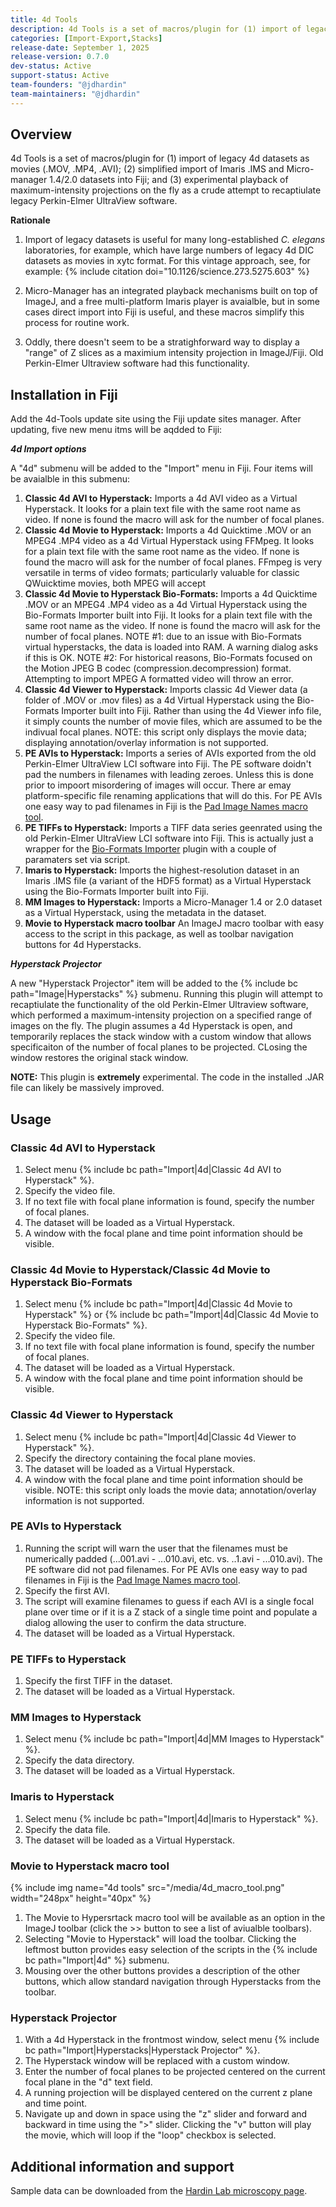 ```yaml
---
title: 4d Tools
description: 4d Tools is a set of macros/plugin for (1) import of legacy 4d datasets as movies (.MOV, .MP4, .AVI); (2) simplified import of Imaris .IMS and Micro-manager 1.4/2.0 datasets into Fiji; and (3) experimental playback of maximum-intensity projections on the fly as a crude attempt to recaptiulate legacy Perkin-Elmer UltraView software.
categories: [Import-Export,Stacks]
release-date: September 1, 2025
release-version: 0.7.0
dev-status: Active
support-status: Active
team-founders: "@jdhardin"
team-maintainers: "@jdhardin"
---
```


## Overview

4d Tools is a set of macros/plugin for (1) import of legacy 4d datasets as movies (.MOV, .MP4, .AVI); (2) simplified import of Imaris .IMS and Micro-manager 1.4/2.0 datasets into Fiji; and (3) experimental playback of maximum-intensity projections on the fly as a crude attempt to recaptiulate legacy Perkin-Elmer UltraView software.

**Rationale**
1. Import of legacy datasets is useful for many long-established *C. elegans* laboratories, for example, which have large numbers of legacy 4d DIC datasets as movies in xytc format. For this vintage approach, see, for example:
   {% include citation doi="10.1126/science.273.5275.603" %}

2. Micro-Manager has an integrated playback mechanisms built on top of ImageJ, and a free multi-platform Imaris player is avaialble, but in some cases direct import into Fiji is useful, and these macros simplify this process for routine work.

3. Oddly, there doesn't seem to be a stratighforward way to display a "range" of Z slices as a maximium intensity projection in ImageJ/Fiji. Old Perkin-Elmer Ultraview software had this functionality.

## Installation in Fiji

Add the 4d-Tools update site using the Fiji update sites manager. After updating, five new menu itms will be aqdded to Fiji:

***4d Import options***

A "4d" submenu will be added to the "Import" menu in Fiji. Four items will be avaialble in this submenu:
1. **Classic 4d AVI to Hyperstack:** Imports a 4d AVI video as a  Virtual Hyperstack. It looks for a plain text file with the same root name as video. If none is found the macro will ask for the number of focal planes.
2. **Classic 4d Movie to Hyperstack:** Imports a 4d Quicktime .MOV or an MPEG4 .MP4 video as a 4d Virtual Hyperstack using FFMpeg. It looks for a plain text file with the same root name as the video. If none is found the macro will ask for the number of focal planes. FFmpeg is very versatile in terms of video formats; particularly valuable for classic QWuicktime movies, both MPEG  will accept 
3. **Classic 4d Movie to Hyperstack Bio-Formats:** Imports a 4d Quicktime .MOV or an MPEG4 .MP4 video as a 4d Virtual Hyperstack using the Bio-Formats Importer built into Fiji. It looks for a plain text file with the same root name as the video. If none is found the macro will ask for the number of focal planes. NOTE #1: due to an issue with Bio-Formats virtual hyperstacks, the data is loaded into RAM. A warning dialog asks if this is OK. NOTE #2: For historical reasons, Bio-Formats focused on the Motion JPEG B codec (compression.decompression) format. Attempting to import MPEG A formatted video will throw an error.
4. **Classic 4d Viewer to Hyperstack:** Imports classic 4d Viewer data (a folder of .MOV or .mov files) as a 4d Virtual Hyperstack using the Bio-Formats Importer built into Fiji. Rather than using the 4d Viewer info file, it simply counts the number of movie files, which are assumed to be the indivual focal planes. NOTE: this script only displays the movie data; displaying annotation/overlay information is not supported.
5. **PE AVIs to Hyperstack:** Imports a series of AVIs exported from the old Perkin-Elmer UltraView LCI software into Fiji. The PE software doidn't pad the numbers in filenames with leading zeroes. Unless this is done prior to impoort misordering of images will occur. There ar emay platform-specific file renaming applications that will do this. For PE AVIs one easy way to pad filenames in Fiji is the [Pad Image Names macro tool](https://dev.mri.cnrs.fr/projects/imagej-macros/wiki/Pad_Image_Names).
6. **PE TIFFs to Hyperstack:** Imports a TIFF data series geenrated using the old Perkin-Elmer UltraView LCI software into Fiji. This is actually just a wrapper for the [Bio-Formats Importer](https://imagej.net/formats/bio-formats) plugin with a couple of paramaters set via script.
7. **Imaris to Hyperstack:** Imports the highest-resolution dataset in an Imaris .IMS file (a variant of the HDF5 format) as a Virtual Hyperstack using the Bio-Formats Importer built into Fiji.
8. **MM Images to Hyperstack:** Imports a Micro-Manager 1.4 or 2.0 dataset as a Virtual Hyperstack, using the metadata in the dataset.
9. **Movie to Hyperstack macro toolbar** An ImageJ macro toolbar with easy access to the script in this package, as well as toolbar navigation buttons for 4d Hyperstacks.

***Hyperstack Projector***

A new "Hyperstack Projector" item will be added to the {% include bc path="Image|Hyperstacks" %} submenu. Running this plugin will attempt to recaptiulate the functionality of the old Perkin-Elmer Ultraview software, which performed a maximum-intensity projection on a specified range of images on the fly. The plugin assumes a 4d Hyperstack is open, and temporarily replaces the stack window with a custom window that allows specificaiton of the number of focal planes to be projected. CLosing the window restores the original stack window.

**NOTE:** This plugin is **extremely** experimental. The code in the installed .JAR file can likely be massively improved.

## Usage

### Classic 4d AVI to Hyperstack

1. Select menu {% include bc path="Import|4d|Classic 4d AVI to Hyperstack" %}.
2. Specify the video file.
3. If no text file with focal plane information is found, specify the number of focal planes.
4. The dataset will be loaded as a Virtual Hyperstack.
5. A window with the focal plane and time point information should be visible.

### Classic 4d Movie to Hyperstack/Classic 4d Movie to Hyperstack Bio-Formats

1. Select menu {% include bc path="Import|4d|Classic 4d Movie to Hyperstack" %} or {% include bc path="Import|4d|Classic 4d Movie to Hyperstack Bio-Formats" %}.
2. Specify the video file.
3. If no text file with focal plane information is found, specify the number of focal planes.
4. The dataset will be loaded as a Virtual Hyperstack.
5. A window with the focal plane and time point information should be visible.

### Classic 4d Viewer to Hyperstack

1. Select menu {% include bc path="Import|4d|Classic 4d Viewer to Hyperstack" %}.
2. Specify the directory containing the focal plane movies.
3. The dataset will be loaded as a Virtual Hyperstack.
4. A window with the focal plane and time point information should be visible.
NOTE: this script only loads the movie data; annotation/overlay information is not supported.

### PE AVIs to Hyperstack

1. Running the script will warn the user that the filenames must be numerically padded (...001.avi - ...010.avi, etc. vs. ..1.avi - ...010.avi). The PE software did not pad filenames. For PE AVIs one easy way to pad filenames in Fiji is the [Pad Image Names macro tool](https://dev.mri.cnrs.fr/projects/imagej-macros/wiki/Pad_Image_Names).
2. Specify the first AVI.
3. The script will examine filenames to guess if each AVI is a single focal plane over time or if it is a Z stack of a single time point and populate a dialog allowing the user to confirm the data structure.
4. The dataset will be loaded as a Virtual Hyperstack.

### PE TIFFs to Hyperstack

1. Specify the first TIFF in the dataset.
2. The dataset will be loaded as a Virtual Hyperstack.

### MM Images to Hyperstack

1. Select menu {% include bc path="Import|4d|MM Images to Hyperstack" %}.
2. Specify the data directory.
3. The dataset will be loaded as a Virtual Hyperstack.

### Imaris to Hyperstack

1. Select menu {% include bc path="Import|4d|Imaris to Hyperstack" %}.
2. Specify the data file.
3. The dataset will be loaded as a Virtual Hyperstack.

### Movie to Hyperstack macro tool
{% include img name="4d tools" src="/media/4d_macro_tool.png" width="248px" height="40px" %}
1. The Movie to Hypersrtack macro tool will be available as an option in the ImageJ toolbar (click the >> button to see a list of aviualble toolbars).
2. Selecting "Movie to Hyperstack" will load the toolbar. Clicking the leftmost button provides easy selection of the scripts in the {% include bc path="Import|4d" %} submenu.
3. Mousing over the other buttons provides a description of the other buttons, which allow standard navigation through Hyperstacks from the toolbar. 

### Hyperstack Projector

1. With a 4d Hyperstack in the frontmost window, select menu {% include bc path="Import|Hyperstacks|Hyperstack Projector" %}.
2. The Hyperstack window will be replaced with a custom window.
3. Enter the number of focal planes to be projected centered on the current focal plane in the "d" text field.
4. A running projection will be displayed centered on the current z plane and time point.
5. Navigate up and down in space using the "z" slider and forward and backward in time using the ">" slider. Clicking the "v" button will play the movie, which will loop if the "loop" checkbox is selected.

## Additional information and support

Sample data can be downloaded from the [Hardin Lab microscopy page](https://worms.zoology.wisc.edu/research/microscopy/).
